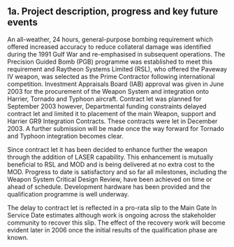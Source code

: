 ## 1a. Project description, progress and key future events

An all-weather, 24 hours, general-purpose bombing requirement which offered increased accuracy to reduce collateral damage was identified during the 1991 Gulf War and re-emphasised in subsequent operations. The Precision Guided Bomb (PGB) programme was established to meet this requirement and Raytheon Systems Limited (RSL), who offered the Paveway IV weapon, was selected as the Prime Contractor following international competition. Investment Appraisals Board (IAB) approval was given in June 2003 for the procurement of the Weapon System and integration onto Harrier, Tornado and Typhoon aircraft. Contract let was planned for September 2003 however, Departmental funding constraints delayed contract let and limited it to placement of the main Weapon, support and Harrier GR9 Integration Contracts. These contracts were let in December 2003. A further submission will be made once the way forward for Tornado and Typhoon integration becomes clear.

Since contract let it has been decided to enhance further the weapon through the addition of LASER capability. This enhancement is mutually beneficial to RSL and MOD and is being delivered at no extra cost to the MOD. Progress to date is satisfactory and so far all milestones, including the Weapon System Critical Design Review, have been achieved on time or ahead of schedule. Development hardware has been provided and the qualification programme is well underway.

The delay to contract let is reflected in a pro-rata slip to the Main Gate In Service Date estimates although work is ongoing across the stakeholder community to recover this slip. The effect of the recovery work will become evident later in 2006 once the initial results of the qualification phase are known.